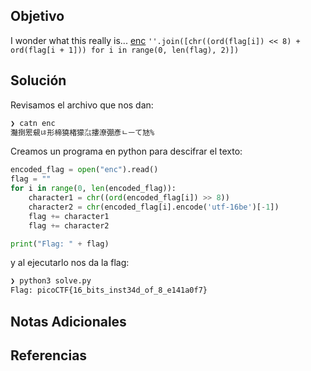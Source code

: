 ## Objetivo
I wonder what this really is... [enc](https://mercury.picoctf.net/static/e47483f88b12f2ab0c46315afc12f64d/enc) `''.join([chr((ord(flag[i]) << 8) + ord(flag[i + 1])) for i in range(0, len(flag), 2)])`

## Solución
Revisamos el archivo que nos dan:
```bash
❯ catn enc
灩捯䍔䙻ㄶ形楴獟楮獴㌴摟潦弸彥ㄴㅡて㝽%   
```
Creamos un programa en python para descifrar el texto:
```python
encoded_flag = open("enc").read()
flag = ""
for i in range(0, len(encoded_flag)):
    character1 = chr((ord(encoded_flag[i]) >> 8))
    character2 = chr(encoded_flag[i].encode('utf-16be')[-1])
    flag += character1
    flag += character2

print("Flag: " + flag)
```
y al ejecutarlo nos da la flag:
```bash
❯ python3 solve.py
Flag: picoCTF{16_bits_inst34d_of_8_e141a0f7}
```

## Notas Adicionales


## Referencias
